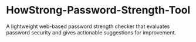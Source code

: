 # HowStrong-Password-Strength-Tool
A lightweight web-based password strength checker that evaluates password security and gives actionable suggestions for improvement.
